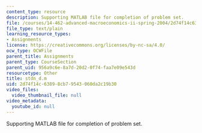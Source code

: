 ```yaml
---
content_type: resource
description: Supporting MATLAB file for completion of problem set.
file: /courses/14-462-advanced-macroeconomics-ii-spring-2004/2d74f14c63898cb79543060da2c19b30_stdn_d.m
file_type: text/plain
learning_resource_types:
- Assignments
license: https://creativecommons.org/licenses/by-nc-sa/4.0/
ocw_type: OCWFile
parent_title: Assignments
parent_type: CourseSection
parent_uid: 956a9c6e-8a7d-20d2-0f74-faa7e09e543d
resourcetype: Other
title: stdn_d.m
uid: 2d74f14c-6389-8cb7-9543-060da2c19b30
video_files:
  video_thumbnail_file: null
video_metadata:
  youtube_id: null
---
```

Supporting MATLAB file for completion of problem set.
